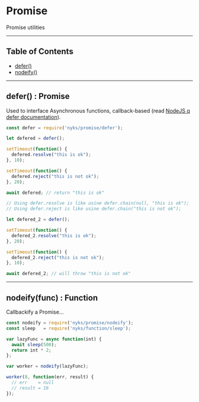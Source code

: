 # Promise

Promise utilities

------

## Table of Contents

  * [defer()](#defer)
  * [nodeify()](#nodeify)

------

<a name="defer"></a>
## defer() : Promise

Used to interface Asynchronous functions, callback-based (read [NodeJS q defer documentation](https://github.com/kriskowal/q#using-deferreds)).

```javascript
const defer = require('nyks/promise/defer');

let defered = defer();

setTimeout(function() {
  defered.resolve("this is ok");
}, 10);

setTimeout(function() {
  defered.reject("this is not ok");
}, 20);

await defered; // return "this is ok"

// Using defer.resolve is like usine defer.chain(null, "this is ok");
// Using defer.reject is like usine defer.chain("this is not ok");

let defered_2 = defer();

setTimeout(function() {
  defered_2.resolve("this is ok");
}, 20);

setTimeout(function() {
  defered_2.reject("this is not ok");
}, 10);

await defered_2; // will throw "this is not ok"


```

------

<a name="nodeify"></a>
## nodeify(func) : Function

Callbackify a Promise...

```javascript
const nodeify = require('nyks/promise/nodeify');
const sleep   = require('nyks/function/sleep');

var lazyFunc = async function(int) {
  await sleep(500);
  return int * 2;
};

var worker = nodeify(lazyFunc);

worker(8, function(err, result) {
  // err    = null
  // result = 16
});
```
